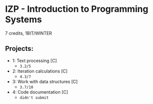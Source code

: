 # IZP - Introduction to Programming Systems
7 credits, 1BIT/WINTER

## Projects: 
   * 1: Text processing [C]
     * ``3.2/5``
   * 2: Iteration calculations [C]
     * ``4.3/7``
   * 3: Work with data structures [C]
     * ``3.7/10``
   * 4: Code documentation [C]
     * ``didn't submit``